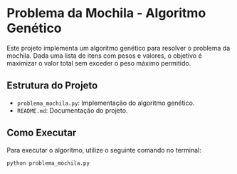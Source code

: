 # Problema da Mochila - Algoritmo Genético

Este projeto implementa um algoritmo genético para resolver o problema da mochila. Dada uma lista de itens com pesos e valores, o objetivo é maximizar o valor total sem exceder o peso máximo permitido.

## Estrutura do Projeto

- `problema_mochila.py`: Implementação do algoritmo genético.
- `README.md`: Documentação do projeto.

## Como Executar

Para executar o algoritmo, utilize o seguinte comando no terminal:

```bash
python problema_mochila.py
